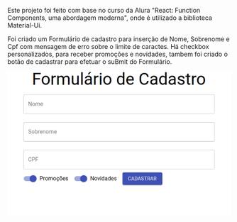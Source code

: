 
Este projeto foi feito com base no curso da Alura "React: Function Components, uma abordagem moderna", onde é utilizado a biblioteca Material-Ui.


Foi criado um Formulário de cadastro para inserção de Nome, Sobrenome e Cpf com mensagem de erro sobre o limite de caractes. Há checkbox personalizados, para receber promoções e novidades, tambem foi criado o botão de cadastrar para efetuar o suBmit do Formulário.


![alt text](public/formulario.png)